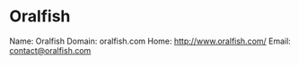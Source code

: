 
# Oralfish

Name: Oralfish
Domain: oralfish.com
Home: http://www.oralfish.com/
Email: contact@oralfish.com
